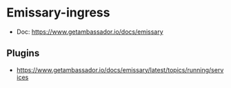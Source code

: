 # Emissary-ingress
* Doc: https://www.getambassador.io/docs/emissary

## Plugins
* https://www.getambassador.io/docs/emissary/latest/topics/running/services
